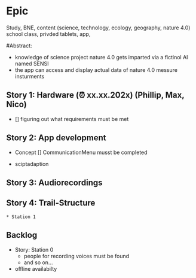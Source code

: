 # Epic
Study, BNE, content (science, technology, ecology, geography, nature 4.0) school class, privded tablets, app, 

#Abstract:

* knowledge of science project nature 4.0 gets imparted via a fictinol AI named SENSI
* the app can access and display actual data of nature 4.0 messure insturments

## Story 1: Hardware (⏰ xx.xx.202x) (Phillip, Max, Nico)

* [] figuring out what requirements must be met

## Story 2: App development

* Concept 
    [] CommunicationMenu musst be completed
    
* sciptadaption

## Story 3: Audiorecordings

## Story 4: Trail-Structure

    * Station 1


## Backlog

* Story: Station 0
    * people for recording voices must be found
    * and so on...
* offline availabilty

